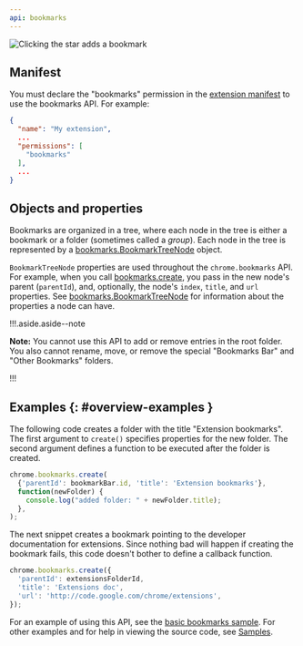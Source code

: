 ```yaml
---
api: bookmarks
---
```


![Clicking the star adds a bookmark](bookmarks.png)

## Manifest

You must declare the "bookmarks" permission in the [extension manifest][1] to use the bookmarks API.
For example:

```json
{
  "name": "My extension",
  ...
  "permissions": [
    "bookmarks"
  ],
  ...
}
```

## Objects and properties

Bookmarks are organized in a tree, where each node in the tree is either a bookmark or a folder
(sometimes called a _group_). Each node in the tree is represented by a
[bookmarks.BookmarkTreeNode][2] object.

`BookmarkTreeNode` properties are used throughout the `chrome.bookmarks` API. For example, when you
call [bookmarks.create][3], you pass in the new node's parent (`parentId`), and, optionally, the
node's `index`, `title`, and `url` properties. See [bookmarks.BookmarkTreeNode][4] for information
about the properties a node can have.

!!!.aside.aside--note

**Note:** You cannot use this API to add or remove entries in the root folder. You also cannot
rename, move, or remove the special "Bookmarks Bar" and "Other Bookmarks" folders.

!!!

## Examples {: #overview-examples }

The following code creates a folder with the title "Extension bookmarks". The first argument to
`create()` specifies properties for the new folder. The second argument defines a function to be
executed after the folder is created.

```js
chrome.bookmarks.create(
  {'parentId': bookmarkBar.id, 'title': 'Extension bookmarks'},
  function(newFolder) {
    console.log("added folder: " + newFolder.title);
  },
);
```

The next snippet creates a bookmark pointing to the developer documentation for extensions. Since
nothing bad will happen if creating the bookmark fails, this code doesn't bother to define a
callback function.

```js
chrome.bookmarks.create({
  'parentId': extensionsFolderId,
  'title': 'Extensions doc',
  'url': 'http://code.google.com/chrome/extensions',
});
```

For an example of using this API, see the [basic bookmarks sample][5]. For other examples and for
help in viewing the source code, see [Samples][6].

[1]: /docs/extensions/mv2/tabs
[2]: #type-BookmarkTreeNode
[3]: #method-create
[4]: #type-BookmarkTreeNode
[5]: https://github.com/GoogleChrome/chrome-extensions-samples/tree/master/api/bookmarks/basic/
[6]: /docs/extensions/mv2/samples
